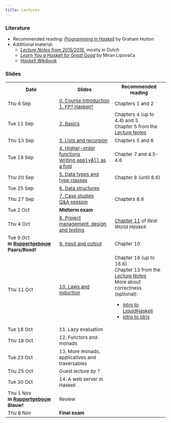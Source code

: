 ```yaml
---
title: Lectures
---
```


### Literature

* Recommended reading: [*Programming in Haskell*](http://www.cs.nott.ac.uk/~pszgmh/pih.html) by Graham Hutton
* Additional material:
    - [*Lecture Notes from 2015/2016*](http://www.cs.uu.nl/people/jur/FP-elec.pdf), mostly in Dutch
    - [*Learn You a Haskell for Great Good*](http://learnyouahaskell.com/) by Miran Lipovača
    - [*Haskell Wikibook*](https://en.wikibooks.org/wiki/Haskell)

### Slides

<table class="table table-stripped" style="font-size: 15px;">
<tr>
<th>Date</th>
<th>Slides</th>
<th>Recommended reading</th>
</tr>
<tr>
<td>Thu 6 Sep</td>
<td><a href="slides/fp-00-course-intro.pdf">0. Course introduction</a>
<br><a href="slides/fp-01-intro.pdf">1. FP? Haskell?</a></td>
<td>Chapters 1 and 2</td>
</tr>
<tr>
<td>Tue 11 Sep</td>
<td><a href="slides/fp-02-basics.pdf">2. Basics</a></td>
<td>Chapters 4 (up to 4.4) and 3
<br>Chapter 5 from the <a href="http://www.staff.science.uu.nl/~hage0101/FP-elec.pdf">Lecture Notes</a></td>
</tr>
<tr>
<td>Thu 13 Sep</td>
<td><a href="slides/fp-03-lists.pdf">3. Lists and recursion</a></td>
<td>Chapters 5 and 6</td>
</tr>
<tr>
<td>Tue 18 Sep</td>
<td><a href="slides/fp-04-h-o-functions.pdf">4. Higher-order functions</a>
<br><a href="applyAllFold.html">Writing <tt>applyAll</tt> as a fold</a></td>
<td>Chapter 7 and 4.5-4.6</td>
</tr>
<tr>
<td>Thu 20 Sep</td>
<td><a href="slides/fp-05-data-classes.pdf">5. Data types and type classes</a></td>
<td>Chapter 8 (until 8.6)</td>
</tr>
<tr>
<td>Tue 25 Sep</td>
<td><a href="slides/fp-06-data-structures.pdf">6. Data structures</a></td>
<td></td>
</tr>
<tr>
<td>Thu 27 Sep</td>
<td><a href="slides/fp-07-case-studies.pdf">7. Case studies</a>
<br><a href="slides/fp-qa-2018.pdf">Q&A session</a></td>
<td>Chapters 8.6</td>
</tr>
<tr class="warning">
<td>Tue 2 Oct</td>
<td><b>Midterm exam</b></td>
<td></td>
</tr>
<tr>
<td>Thu 4 Oct</td>
<td><a href="slides/fp-08-project-design-test.pdf">8. Project management, design and testing</a></td>
<td><a href="http://book.realworldhaskell.org/read/testing-and-quality-assurance.html">Chapter 11</a> of <i>Real World Haskell</i></td>
</tr>
<tr>
<td>Tue 9 Oct<br /><b>In <a href="https://www.uu.nl/marinus-ruppertgebouw">Ruppertgebouw</a> Paars/Rood!</b></td>
<td><a href="slides/fp-09-io.pdf">9. Input and output</a></td>
<td>Chapter 10</td>
</tr>
<tr>
<td>Thu 11 Oct</td>
<td><a href="slides/fp-10-laws.pdf">10. Laws and induction</a></td>
<td>Chapter 16 (up to 16.6)
<br> Chapter 13 from the <a href="http://www.staff.science.uu.nl/~hage0101/FP-elec.pdf">Lecture Notes</a>
<br>More about correctness (optional):
<ul>
<li><a href="https://www.youtube.com/watch?v=vQrutfPAERQ">Intro to LiquidHaskell</a></li>
<li><a href="https://www.youtube.com/watch?v=X36ye-1x_HQ">Intro to Idris</a></li>
</ul></td>
</tr>
<tr>
<td>Tue 16 Oct</td>
<td>11. Lazy evaluation</td><td></td>
<!--
<td><a href="slides/fp-14-lazy-eval.pdf">14. Lazy evaluation</a></td>
<td>Chapter 15</td>
-->
</tr>
<tr>
<td>Thu 18 Oct</td>
<td>12. Functors and monads</td><td></td>
<!--
<td><a href="slides/fp-11-monads-one.pdf">11. Functors and monads</a></td>
<td>Chapter 12 (except 12.2)</td>
-->
</tr>
<tr>
<td>Tue 23 Oct</td>
<td>13. More monads, applicatives and traversables</td><td></td>
<!--
<td><a href="slides/fp-12-monads-two.pdf">12. More monads, applicatives and traversables</a></td>
<td>Chapters 12.2 and 14.3</td>
-->
</tr>
<tr>
<td>Thu 25 Oct</td>
<td><a>Guest lecture</a> <i>by ?</i></td>
<td></td>
</tr>
<tr>
<td>Tue 30 Oct</td>
<td>14. A web server in Haskell</td><td></td>
<!--
<td>Slides</td>
<td>Chapters 12.2 and 14.3</td>
-->
</tr>
<tr>
<td>Thu 1 Nov<br /><b>In <a href="https://www.uu.nl/marinus-ruppertgebouw">Ruppertgebouw</a> Blauw!</b></td>
<td>Review</td>
<td></td>
</tr>
<tr class="warning">
<td>Thu 8 Nov</td>
<td><b>Final exam</b></td>
<td></td>
</tr>
</table>
